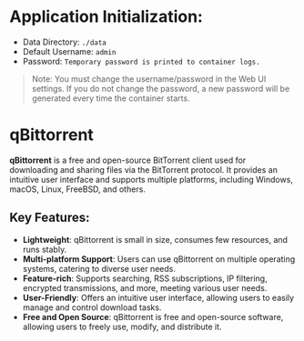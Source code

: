 # Application Initialization:

- Data Directory: `./data`
- Default Username: `admin`
- Password: `Temporary password is printed to container logs.`

> Note: You must change the username/password in the Web UI settings. If you do not change the password, a new password will be generated every time the container starts.

# qBittorrent

**qBittorrent** is a free and open-source BitTorrent client used for downloading and sharing files via the BitTorrent protocol. It provides an intuitive user interface and supports multiple platforms, including Windows, macOS, Linux, FreeBSD, and others.

## Key Features:

- **Lightweight**: qBittorrent is small in size, consumes few resources, and runs stably.
- **Multi-platform Support**: Users can use qBittorrent on multiple operating systems, catering to diverse user needs.
- **Feature-rich**: Supports searching, RSS subscriptions, IP filtering, encrypted transmissions, and more, meeting various user needs.
- **User-Friendly**: Offers an intuitive user interface, allowing users to easily manage and control download tasks.
- **Free and Open Source**: qBittorrent is free and open-source software, allowing users to freely use, modify, and distribute it.

